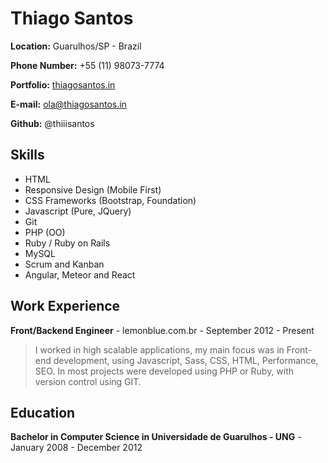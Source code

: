 # Thiago Santos

**Location:** Guarulhos/SP - Brazil

**Phone Number:** +55 (11) 98073-7774

**Portfolio:** [thiagosantos.in](https://thiagosantos.in)

**E-mail:** ola@thiagosantos.in

**Github:** @thiiisantos

## Skills

* HTML
* Responsive Design (Mobile First)
* CSS Frameworks (Bootstrap, Foundation)
* Javascript (Pure, JQuery)
* Git
* PHP (OO)
* Ruby / Ruby on Rails
* MySQL
* Scrum and Kanban
* Angular, Meteor and React

## Work Experience

**Front/Backend Engineer** - lemonblue.com.br - September 2012 - Present

>I worked in high scalable applications, my main focus was in Front-end development, using Javascript, Sass, CSS, HTML, Performance, SEO. In most projects were developed using PHP or Ruby, with version control using GIT.

## Education

**Bachelor in Computer Science in Universidade de Guarulhos - UNG** - January 2008 - December 2012